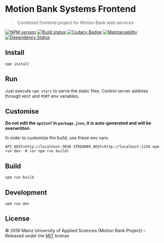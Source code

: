 [comment]: # (ACHTUNG! This is an autogenerated file and will be automatically overwritten)
[comment]: # (To edit its contents please refer to the project dir '.readme')

# Motion Bank Systems Frontend
> Combined frontend project for Motion Bank web services

[![NPM version](https://badge.fury.io/js/motionbank-systems-frontend.svg)](https://npmjs.org/package/motionbank-systems-frontend)
[![Build status](https://secure.travis-ci.org/motionbank-js/motionbank-systems-frontend.svg)](https://travis-ci.org/motionbank-js/motionbank-systems-frontend)
[![Codacy Badge](https://api.codacy.com/project/badge/Grade/068aa9defed5426e91e2c2f4c1e2190d)](https://www.codacy.com/app/motionbank-js/motionbank-systems-frontend)
[![Maintainability](https://api.codeclimate.com/v1/badges/cba51f9e40aef7db5dec/maintainability)](https://codeclimate.com/github/motionbank-js/motionbank-systems-frontend)
[![Dependency Status](https://tidelift.com/badges/github/motionbank-js/motionbank-systems-frontend)](https://tidelift.com/repo/github/motionbank-js/motionbank-systems-frontend)


## Install

```shell
npm install
```

## Run

Just execute ``npm start`` to serve the static files. Control server address through ``HOST`` and ``PORT`` env variables.

## Customise

**Do not edit the `apiConf` in `package.json`, it is auto-generated and will be overwritten**

In order to customize the build, use these env vars:

```shell
API_HOST=http://localhost:3030 STREAMER_HOST=http://localhost:1234 npm run dev  # (or npm run build)
``` 

## Build

```shell
npm run build
```

## Development

```shell
npm run dev
```


## License

:copyright: 2018 Mainz University of Applied Sciences (Motion Bank Project) – 
Released under the [MIT](https://github.com/motionbank-js/motionbank-systems-frontend/blob/master/LICENSE) license

